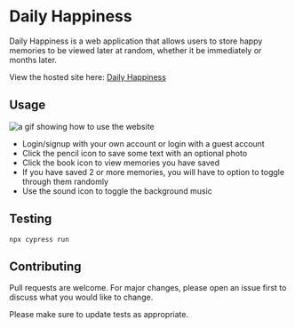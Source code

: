 # Daily Happiness

Daily Happiness is a web application that allows users to store happy memories to be viewed later at random, whether it be immediately or months later.

View the hosted site here: [Daily Happiness](https://daily-happiness.netlify.app/)


## Usage

<img alt="a gif showing how to use the website" src="https://firebasestorage.googleapis.com/v0/b/portfolio-1ac15.appspot.com/o/dailyHappiness%2FdailyHappinessGif.gif?alt=media&token=0a9cc347-b3f9-4aa6-aaad-59ce186e0fa3">


* Login/signup with your own account or login with a guest account
* Click the pencil icon to save some text with an optional photo
* Click the book icon to view memories you have saved
* If you have saved 2 or more memories, you will have to option to toggle through them randomly
* Use the sound icon to toggle the background music

## Testing
    npx cypress run


## Contributing

Pull requests are welcome. For major changes, please open an issue first
to discuss what you would like to change.

Please make sure to update tests as appropriate.


